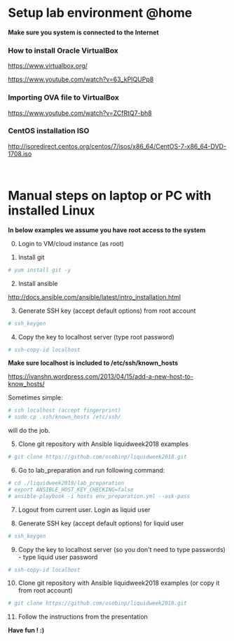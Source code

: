 # Setup lab environment @home

**Make sure you system is connected to the Internet**

### How to install Oracle VirtualBox

https://www.virtualbox.org/

https://www.youtube.com/watch?v=63_kPIQUPp8

### Importing OVA file to VirtualBox

https://www.youtube.com/watch?v=ZCfRtQ7-bh8

### CentOS installation ISO

http://isoredirect.centos.org/centos/7/isos/x86_64/CentOS-7-x86_64-DVD-1708.iso

<br>

# Manual steps on laptop or PC with installed Linux

**In below examples we assume you have root access to the system**

0. Login to VM/cloud instance (as root)

1. Install git

```bash
# yum install git -y
```

2. Install ansible

http://docs.ansible.com/ansible/latest/intro_installation.html


3. Generate SSH key (accept default options) from root account

```bash
# ssh_keygen
```

4. Copy the key to localhost server (type root password)

```bash
# ssh-copy-id localhost
```

**Make sure localhost is included to /etc/ssh/known_hosts**

https://ivanshn.wordpress.com/2013/04/15/add-a-new-host-to-know_hosts/

Sometimes simple:

```bash
# ssh localhost (accept fingerprint)
# sudo cp .ssh/known_hosts /etc/ssh/
```

will do the job.

5. Clone git repository with Ansible liquidweek2018 examples

```bash
# git clone https://github.com/osobinp/liquidweek2018.git
```

6. Go to lab_preparation and run following command:

```bash
# cd ./liquidweek2018/lab_preparation
# export ANSIBLE_HOST_KEY_CHECKING=false
# ansible-playbook -i hosts env_preparation.yml --ask-pass
```

7. Logout from current user. Login as liquid user

8. Generate SSH key (accept default options) for liquid user

```bash
# ssh_keygen
```

9. Copy the key to localhost server (so you don't need to type passwords) - type liquid user password

```bash
# ssh-copy-id localhost
```

10. Clone git repository with Ansible liquidweek2018 examples (or copy it from root account)

```bash
# git clone https://github.com/osobinp/liquidweek2018.git
```

11. Follow the instructions from the presentation

**Have fun ! :)**
